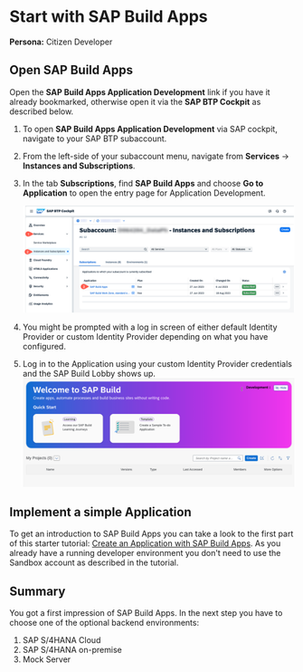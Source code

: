 # Start with SAP Build Apps

**Persona:** Citizen Developer

## Open SAP Build Apps

Open the **SAP Build Apps Application Development** link if you have it already bookmarked, otherwise open it via the **SAP BTP Cockpit** as described below.

 1. To open **SAP Build Apps Application Development** via SAP cockpit, navigate to your SAP BTP subaccount.
 2. From the left-side of your subaccount menu, navigate from **Services** &rarr; **Instances and Subscriptions**.

 3. In the tab **Subscriptions**, find **SAP Build Apps** and choose **Go to Application** to open the entry page for Application Development.

     <img src="../create-application/develop/images/ba_subscription.png">

 4. You might be prompted with a log in screen of either default Identity Provider or custom Identity Provider depending on what you have configured.

 5. Log in to the Application using your custom Identity Provider credentials and the SAP Build Lobby shows up.
    <img src="../create-application/develop/images/sap-build-lobby.png">

## Implement a simple Application
To get an introduction to SAP Build Apps you can take a look to the first part of this starter tutorial: [Create an Application with SAP Build Apps](https://developers.sap.com/tutorials/appgyver-create-application.html). As you already have a running developer environment you don't need to use the Sandbox account as described in the tutorial.

## Summary
You got a first impression of SAP Build Apps. In the next step you have to choose one of the optional backend environments:
1. SAP S/4HANA Cloud 
2. SAP S/4HANA on-premise
3. Mock Server



